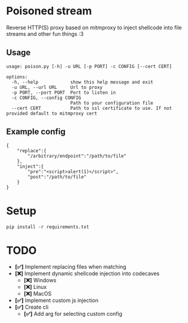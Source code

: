 # Poisoned stream
Reverse HTTP(S) proxy based on mitmproxy to inject shellcode into file streams and other fun things :3
## Usage
```
usage: poison.py [-h] -u URL [-p PORT] -c CONFIG [--cert CERT]

options:
  -h, --help            show this help message and exit
  -u URL, --url URL     Url to proxy
  -p PORT, --port PORT  Port to listen in
  -c CONFIG, --config CONFIG
                        Path to your configuration file
  --cert CERT           Path to ssl certificate to use. If not provided default to mitmproxy cert
```

## Example config</br>
```
{
    "replace":{
        "/arbitrary/endpoint":"/path/to/file"
    },
    "inject":{
        "pre":"<script>alert(1)</script>",
        "post":"/path/to/file"
    }
}
```
# Setup
```
pip install -r requirements.txt
```
# TODO
- **[✅]** Implement replacing files when matching
- **[❌]** Implement dynamic shellcode injection into codecaves
  - **[❌]** Windows
  - **[❌]** Linux
  - **[❌]** MacOS
- **[✅]** Implement custom js injection
- **[✅]** Create cli
  - **[✅]** Add arg for selecting custom config

